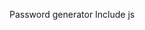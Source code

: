 Password generator 
Include js
  <script src="script.js" type="text/javascript" charset="utf-8">
  </script>
